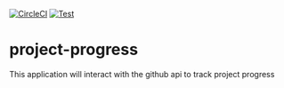 [![CircleCI](https://circleci.com/gh/123MwanjeMike/project-progress/tree/develop.svg?style=svg)](https://circleci.com/gh/123MwanjeMike/project-progress/tree/develop)
[![Test](https://github.com/123MwanjeMike/project-progress/actions/workflows/test.yml/badge.svg)](https://github.com/123MwanjeMike/project-progress/actions/workflows/test.yml)

# project-progress
This application will interact with the github api to track project progress
